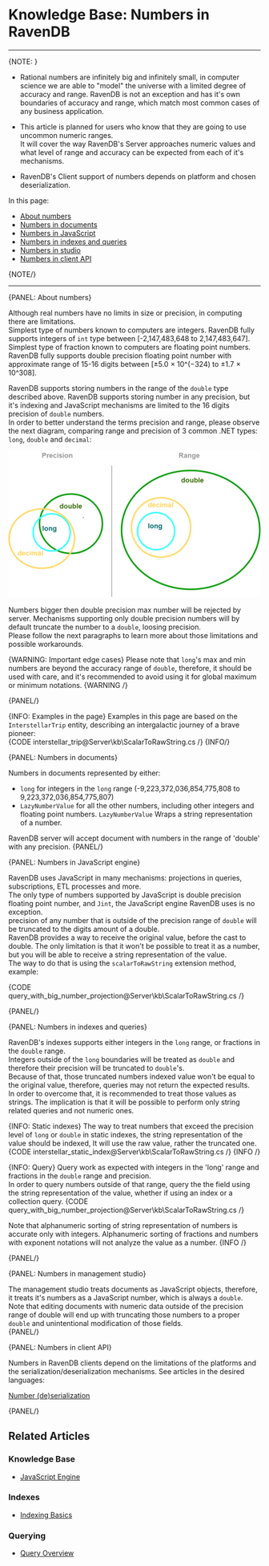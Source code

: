 # Knowledge Base: Numbers in RavenDB
---

{NOTE: }

* Rational numbers are infinitely big and infinitely small, in computer science we are able to "model" the universe with a limited degree of accuracy and range.
  RavenDB is not an exception and has it's own boundaries of accuracy and range, which match most common cases of any business application.

* This article is planned for users who know that they are going to use uncommon numeric ranges.  
  It will cover the way RavenDB's Server approaches numeric values and what level of range and accuracy can be expected from each of it's mechanisms.  

* RavenDB's Client support of numbers depends on platform and chosen deserialization.  

In this page:  

* [About numbers](../../server/kb/numbers-in-ravendb#about-numbers)  
* [Numbers in documents](../../server/kb/numbers-in-ravendb#numbers-in-documents)  
* [Numbers in JavaScript](../../server/kb/numbers-in-ravendb#numbers-in-javascript-engine)  
* [Numbers in indexes and queries](../../server/kb/numbers-in-ravendb#numbers-in-indexes-and-queries)  
* [Numbers in studio](../../server/kb/numbers-in-ravendb#numbers-in-management-studio)  
* [Numbers in client API](../../server/kb/numbers-in-ravendb#numbers-in-client-api)  


{NOTE/}

---

{PANEL: About numbers}

Although real numbers have no limits in size or precision, in computing there are limitations.  
Simplest type of numbers known to computers are integers. RavenDB fully supports integers of `int` type between [-2,147,483,648 to 2,147,483,647].  
Simplest type of fraction known to computers are floating point numbers. RavenDB fully supports double precision floating point number with approximate range of 15-16 digits between [±5.0 × 10^(−324) to ±1.7 × 10^308].  

RavenDB supports storing numbers in the range of the `double` type described above. RavenDB supports storing number in any precision, but it's indexing and JavaScript mechanisms are limited to the 16 digits precision of `double` numbers.  
In order to better understand the terms precision and range, please observe the next diagram, comparing range and precision of 3 common .NET types: `long`, `double` and `decimal`:

![precision and range in numeric types](images/NumberTypesprecisions.png)  

Numbers bigger then double precision max number will be rejected by server. Mechanisms supporting only double precision numbers will by default truncate the number to a `double`, loosing precision.  
Please follow the next paragraphs to learn more about those limitations and possible workarounds.

{WARNING: Important edge cases}
Please note that `long`'s max and min numbers are beyond the accuracy range of `double`, therefore, it should be used with care, and it's recommended to avoid using it for global maximum or minimum notations.
{WARNING /}

{PANEL/}

{INFO: Examples in the page}
Examples in this page are based on the `InterstellarTrip` entity, describing an intergalactic journey of a brave pioneer:  
{CODE interstellar_trip@Server\kb\ScalarToRawString.cs /}
{INFO/}

{PANEL: Numbers in documents}

Numbers in documents represented by either:  

  * `long` for integers in the `long` range (-9,223,372,036,854,775,808 to 9,223,372,036,854,775,807)  
  *  `LazyNumberValue` for all the other numbers, including other integers and floating point numbers. `LazyNumberValue` Wraps a string representation of a number.  
  
RavenDB server will accept document with numbers in the range of 'double' with any precision.
{PANEL/}

{PANEL: Numbers in JavaScript engine}

RavenDB uses JavaScript in many mechanisms: projections in queries, subscriptions, ETL processes and more.  
The only type of numbers supported by JavaScript is double precision floating point number, and `Jint`, the JavaScript engine RavenDB uses is no exception.  
precision of any number that is outside of the precision range of `double` will be truncated to the digits amount of a double.  
RavenDB provides a way to receive the original value, before the cast to double. The only limitation is that it won't be possible to treat it as a number, but you will be able to receive a string representation of the value.  
The way to do that is using the `scalarToRawString` extension method, example:  

{CODE query_with_big_number_projection@Server\kb\ScalarToRawString.cs /}

{PANEL/}

{PANEL: Numbers in indexes and queries}  

RavenDB's indexes supports either integers in the `long` range, or fractions in the `double` range.  
Integers outside of the `long` boundaries will be treated as `double` and therefore their precision will be truncated to `double`'s.  
Because of that, those truncated numbers indexed value won't be equal to the original value, therefore, queries may not return the expected results.  
In order to overcome that, it is recommended to treat those values as strings. The implication is that it will be possible to perform only string related queries and not numeric ones.  

{INFO: Static indexes}
The way to treat numbers that exceed the precision level of `long` or `double` in static indexes, the string representation of the value should be indexed, It will use the raw value, rather the truncated one. 
{CODE interstellar_static_index@Server\kb\ScalarToRawString.cs /}
{INFO /}

{INFO: Query}
Query work as expected with integers in the 'long' range and fractions in the `double` range and precision.  
In order to query numbers outside of that range, query the the field using the string representation of the value, whether if using an index or a collection query.
{CODE query_with_big_number_projection@Server\kb\ScalarToRawString.cs /}

Note that alphanumeric sorting of string representation of numbers is accurate only with integers. Alphanumeric sorting of fractions and numbers with exponent notations will not analyze the value as a number.
{INFO /}

{PANEL/}

{PANEL: Numbers in management studio}

The management studio treats documents as JavaScript objects, therefore, it treats it's numbers as a JavaScript number, which is always a `double`.  
Note that editing documents with numeric data outside of the precision range of double will end up with truncating those numbers to a proper `double` and unintentional modification of those fields.  
{PANEL/}

{PANEL: Numbers in client API}

Numbers in RavenDB clients depend on the limitations of the platforms and the serialization/deserialization mechanisms. See articles in the desired languages:

[Number (de)serialization](../../client-api/configuration/serialization#working-with-numbers)

{PANEL/}

## Related Articles

### Knowledge Base

- [JavaScript Engine](../../server/kb/javascript-engine)

### Indexes

- [Indexing Basics](../../indexes/indexing-basics)

### Querying

- [Query Overview](../../client-api/session/querying/how-to-query)
